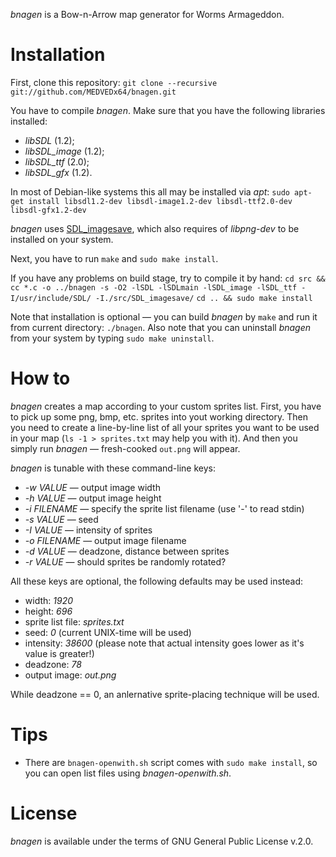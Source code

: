 *bnagen* is a Bow-n-Arrow map generator for Worms Armageddon.

Installation
============

First, clone this repository:
`git clone --recursive git://github.com/MEDVEDx64/bnagen.git`

You have to compile *bnagen*. Make sure that you have the following libraries installed:
 - *libSDL* (1.2);
 - *libSDL_image* (1.2);
 - *libSDL_ttf* (2.0);
 - *libSDL_gfx* (1.2).

In most of Debian-like systems this all may be installed via *apt*:
`sudo apt-get install libsdl1.2-dev libsdl-image1.2-dev libsdl-ttf2.0-dev libsdl-gfx1.2-dev`

*bnagen* uses [SDL_imagesave](https://github.com/TheWatcher/SDL_imagesave), which also requires of *libpng-dev* to be installed on your system.

Next, you have to run `make` and `sudo make install`.

If you have any problems on build stage, try to compile it by hand:
`cd src && cc *.c -o ../bnagen -s -O2 -lSDL -lSDLmain -lSDL_image -lSDL_ttf -I/usr/include/SDL/ -I./src/SDL_imagesave/`
`cd .. && sudo make install`

Note that installation is optional — you can build *bnagen* by `make` and run it from current directory: `./bnagen`.
Also note that you can uninstall *bnagen* from your system by typing `sudo make uninstall`.

How to
======

*bnagen* creates a map according to your custom sprites list. First, you have to pick up some png, bmp, etc. sprites into yout working directory. Then you need to create a line-by-line list of all your sprites you want to be used in your map (`ls -1 > sprites.txt` may help you with it). And then you simply run *bnagen* — fresh-cooked `out.png` will appear.

*bnagen* is tunable with these command-line keys:
 - *-w VALUE* — output image width
 - *-h VALUE* — output image height
 - *-i FILENAME* — specify the sprite list filename (use '-' to read stdin)
 - *-s VALUE* — seed
 - *-I VALUE* — intensity of sprites
 - *-o FILENAME* — output image filename
 - *-d VALUE* — deadzone, distance between sprites
 - *-r VALUE* — should sprites be randomly rotated?

All these keys are optional, the following defaults may be used instead:
 - width: *1920*
 - height: *696*
 - sprite list file: *sprites.txt*
 - seed: *0* (current UNIX-time will be used)
 - intensity: *38600* (please note that actual intensity goes lower as it's value is greater!)
 - deadzone: *78*
 - output image: *out.png*

While deadzone == 0, an anlernative sprite-placing technique will be used.

Tips
====

 - There are `bnagen-openwith.sh` script comes with `sudo make install`, so you can open list files using *bnagen-openwith.sh*.

License
=======

*bnagen* is available under the terms of GNU General Public License v.2.0.
